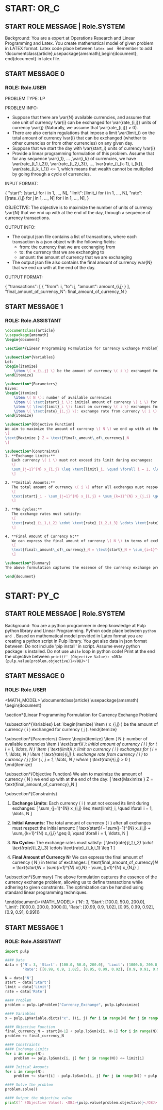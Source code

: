 # START: OR_C 
## START ROLE MESSAGE | Role.SYSTEM 
Background: You are a expert at Operations Research and Linear Programming and Latex. You create mathematical model of given problem in LATEX format. Latex code place between ```latex and ``` Remember to add 'documentclass{article},usepackage{amsmath},begin{document}, end{document} in latex file. 
## START MESSAGE 0 
### ROLE: Role.USER
<DESCRIPTION>
PROBLEM TYPE: LP

PROBLEM INFO: 

- Suppose that there are \var{N} available currencies, and assume that one unit of currency \var{i} can be exchanged for \var{rate_{i,j}} units of currency \var{j} (Naturally, we assume that \var{rate_{i,j}} > 0).
- There are also certain regulations that impose a limit \var{limit_i} on the total amount of currency \var{i} that can be exchanged (whether to other currencies or from other currencies) on any given day.
- Suppose that we start the day with \var{start_i} units of currency \var{i}
- Provide a linear programming formulation of this problem. Assume that for any sequence \var{i_1}, … ,\var{i_k} of currencies, we have \var{rate_{i_1,i_2}}, \var{rate_{i_2,i_3}}, ..., \var{rate_{i_{k-1}, i_{k}}, \var{rate_{i_k, i_1}} <= 1, which means that wealth cannot be multiplied by going through a cycle of currencies.

INPUT FORMAT: 

{
    "start": [start_i for i in 1, ..., N],
    "limit": [limit_i for i in 1, ..., N],
    "rate": [[rate_{i,j} for j in 1, ..., N] for i in 1, ..., N],
}

OBJECTIVE: The objective is to maximize the number of units of currency \var{N} that we end up with at the end of the day, through a sequence of currency transactions.

OUTPUT INFO: 

- The output json file contains a list of transactions, where each transaction is a json object with the following fields:
    - from: the currency that we are exchanging from
    - to: the currency that we are exchanging to
    - amount: the amount of currency that we are exchanging
- The output json file also contains the final amount of currency \var{N} that we end up with at the end of the day.

OUTPUT FORMAT: 

{
    "transactions": [
        {
            "from": i,
            "to": j,
            "amount": amount_{i,j}
        }
    ],
    "final_amount_of_currency_N": final_amount_of_currency_N
}
</DESCRIPTION>


## START MESSAGE 1 
### ROLE: Role.ASSISTANT
```latex
\documentclass{article}
\usepackage{amsmath}
\begin{document}

\section*{Linear Programming Formulation for Currency Exchange Problem}

\subsection*{Variables}
Let:
\begin{itemize}
    \item \( x_{i,j} \) be the amount of currency \( i \) exchanged for currency \( j \).
\end{itemize}

\subsection*{Parameters}
Given:
\begin{itemize}
    \item \( N \): number of available currencies
    \item \( \text{start}_i \): initial amount of currency \( i \) for \( i = 1, \ldots, N \)
    \item \( \text{limit}_i \): limit on currency \( i \) exchanges for \( i = 1, \ldots, N \)
    \item \( \text{rate}_{i,j} \): exchange rate from currency \( i \) to currency \( j \) for \( i, j = 1, \ldots, N \) where \( \text{rate}_{i,j} > 0 \)
\end{itemize}

\subsection*{Objective Function}
We aim to maximize the amount of currency \( N \) we end up with at the end of the day:
\[
\text{Maximize } Z = \text{final\_amount\_of\_currency}_N
\]

\subsection*{Constraints}
1. **Exchange Limits:**
   Each currency \( i \) must not exceed its limit during exchanges:
   \[
   \sum_{j=1}^{N} x_{i,j} \leq \text{limit}_i, \quad \forall i = 1, \ldots, N
   \]

2. **Initial Amounts:**
   The total amount of currency \( i \) after all exchanges must respect the initial amount:
   \[
   \text{start}_i - \sum_{j=1}^{N} x_{i,j} + \sum_{k=1}^{N} x_{j,i} \geq 0, \quad \forall i = 1, \ldots, N
   \]

3. **No Cycles:**
   The exchange rates must satisfy:
   \[
   \text{rate}_{i_1,i_2} \cdot \text{rate}_{i_2,i_3} \cdots \text{rate}_{i_k,i_1} \leq 1
   \]

4. **Final Amount of Currency N:**
   We can express the final amount of currency \( N \) in terms of exchanges:
   \[
   \text{final\_amount\_of\_currency}_N = \text{start}_N + \sum_{i=1}^{N} x_{i,N} - \sum_{j=1}^{N} x_{N,j}
   \]

\subsection*{Summary}
The above formulation captures the essence of the currency exchange problem, allowing us to define transactions while adhering to given constraints. The optimization can be handled using standard linear programming techniques.

\end{document}
```

# START: PY_C 
## START ROLE MESSAGE | Role.SYSTEM 
Background: You are a python programmer in deep knowledge at Pulp python library and Linear Programming. Python code place between ```python and ```. Based on mathematical model provided in Latex format you are creating a python script in Pulp library. You get also data in json format between: <DATA></DATA> Do not include 'pip install' in script. Assume every python package is installed. Do not use `while` loop in python code! Print at the end the objective between <OBJ></OBJ> `print(f' (Objective Value): <OBJ>{pulp.value(problem.objective)}</OBJ>')` 
## START MESSAGE 0 
### ROLE: Role.USER
<MATH_MODEL>
\documentclass{article}
\usepackage{amsmath}
\begin{document}

\section*{Linear Programming Formulation for Currency Exchange Problem}

\subsection*{Variables}
Let:
\begin{itemize}
    \item \( x_{i,j} \) be the amount of currency \( i \) exchanged for currency \( j \).
\end{itemize}

\subsection*{Parameters}
Given:
\begin{itemize}
    \item \( N \): number of available currencies
    \item \( \text{start}_i \): initial amount of currency \( i \) for \( i = 1, \ldots, N \)
    \item \( \text{limit}_i \): limit on currency \( i \) exchanges for \( i = 1, \ldots, N \)
    \item \( \text{rate}_{i,j} \): exchange rate from currency \( i \) to currency \( j \) for \( i, j = 1, \ldots, N \) where \( \text{rate}_{i,j} > 0 \)
\end{itemize}

\subsection*{Objective Function}
We aim to maximize the amount of currency \( N \) we end up with at the end of the day:
\[
\text{Maximize } Z = \text{final\_amount\_of\_currency}_N
\]

\subsection*{Constraints}
1. **Exchange Limits:**
   Each currency \( i \) must not exceed its limit during exchanges:
   \[
   \sum_{j=1}^{N} x_{i,j} \leq \text{limit}_i, \quad \forall i = 1, \ldots, N
   \]

2. **Initial Amounts:**
   The total amount of currency \( i \) after all exchanges must respect the initial amount:
   \[
   \text{start}_i - \sum_{j=1}^{N} x_{i,j} + \sum_{k=1}^{N} x_{j,i} \geq 0, \quad \forall i = 1, \ldots, N
   \]

3. **No Cycles:**
   The exchange rates must satisfy:
   \[
   \text{rate}_{i_1,i_2} \cdot \text{rate}_{i_2,i_3} \cdots \text{rate}_{i_k,i_1} \leq 1
   \]

4. **Final Amount of Currency N:**
   We can express the final amount of currency \( N \) in terms of exchanges:
   \[
   \text{final\_amount\_of\_currency}_N = \text{start}_N + \sum_{i=1}^{N} x_{i,N} - \sum_{j=1}^{N} x_{N,j}
   \]

\subsection*{Summary}
The above formulation captures the essence of the currency exchange problem, allowing us to define transactions while adhering to given constraints. The optimization can be handled using standard linear programming techniques.

\end{document}</MATH_MODEL>
<DATA>
{'N': 3, 'Start': [100.0, 50.0, 200.0], 'Limit': [1000.0, 200.0, 3000.0], 'Rate': [[0.99, 0.9, 1.02], [0.95, 0.99, 0.92], [0.9, 0.91, 0.99]]}</DATA>


## START MESSAGE 1 
### ROLE: Role.ASSISTANT
```python
import pulp

#### Data
data = {'N': 3, 'Start': [100.0, 50.0, 200.0], 'Limit': [1000.0, 200.0, 3000.0], 
        'Rate': [[0.99, 0.9, 1.02], [0.95, 0.99, 0.92], [0.9, 0.91, 0.99]]}

N = data['N']
start = data['Start']
limit = data['Limit']
rate = data['Rate']

#### Problem
problem = pulp.LpProblem("Currency_Exchange", pulp.LpMaximize)

#### Variables
x = pulp.LpVariable.dicts("x", ((i, j) for i in range(N) for j in range(N)), lowBound=0, cat='Continuous')

#### Objective Function
final_currency_N = start[N-1] + pulp.lpSum(x[i, N-1] for i in range(N)) - pulp.lpSum(x[N-1, j] for j in range(N))
problem += final_currency_N

#### Constraints
#### Exchange Limits
for i in range(N):
    problem += pulp.lpSum(x[i, j] for j in range(N)) <= limit[i]

#### Initial Amounts
for i in range(N):
    problem += start[i] - pulp.lpSum(x[i, j] for j in range(N)) + pulp.lpSum(x[j, i] for j in range(N)) >= 0

#### Solve the problem
problem.solve()

#### Output the objective value
print(f' (Objective Value): <OBJ>{pulp.value(problem.objective)}</OBJ>')
```


